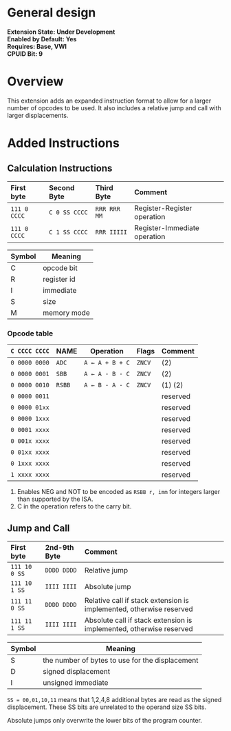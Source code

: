 # General design

**Extension State: Under Development**  
**Enabled by Default: Yes**  
**Requires: Base, VWI**  
**CPUID Bit: 9**

# Overview

This extension adds an expanded instruction format to allow for a larger number of opcodes to be used. It also includes a relative jump and call with larger displacements.

# Added Instructions

## Calculation Instructions

| First byte    | Second Byte   | Third Byte   | Comment                      |
|:--------------|:--------------|:-------------|:-----------------------------|
| `111 0 CCCC`  | `C 0 SS CCCC` | `RRR RRR MM` | Register-Register operation  |
| `111 0 CCCC`  | `C 1 SS CCCC` | `RRR IIIII`  | Register-Immediate operation |

| Symbol | Meaning                                    |
|--------|--------------------------------------------|
| C      | opcode bit                                 |
| R      | register id                                |
| I      | immediate                                  |
| S      | size                                       |
| M      | memory mode                                |

### Opcode table

| `C CCCC CCCC` | NAME            | Operation                          | Flags  | Comment     |
|---------------|-----------------|------------------------------------|--------|-------------|
| `0 0000 0000` | `ADC`           | `A ← A + B + C`                    | `ZNCV` | (2)         |
| `0 0000 0001` | `SBB`           | `A ← A - B - C`                    | `ZNCV` | (2)         |
| `0 0000 0010` | `RSBB`          | `A ← B - A - C`                    | `ZNCV` | (1) (2)     |
| `0 0000 0011` |                 |                                    |        | reserved    |
| `0 0000 01xx` |                 |                                    |        | reserved    |
| `0 0000 1xxx` |                 |                                    |        | reserved    |
| `0 0001 xxxx` |                 |                                    |        | reserved    |
| `0 001x xxxx` |                 |                                    |        | reserved    |
| `0 01xx xxxx` |                 |                                    |        | reserved    |
| `0 1xxx xxxx` |                 |                                    |        | reserved    |
| `1 xxxx xxxx` |                 |                                    |        | reserved    |


1) Enables NEG and NOT to be encoded as `RSBB r, imm` for integers larger than supported by the ISA.
2) C in the operation refers to the carry bit.

## Jump and Call

| First byte    | 2nd-9th Byte | Comment                                                             |
|:--------------|:-------------|:--------------------------------------------------------------------|
| `111 10 0 SS` | `DDDD DDDD`  | Relative jump                                                       |
| `111 10 1 SS` | `IIII IIII`  | Absolute jump                                                       |
| `111 11 0 SS` | `DDDD DDDD`  | Relative call if stack extension is implemented, otherwise reserved |
| `111 11 1 SS` | `IIII IIII`  | Absolute call if stack extension is implemented, otherwise reserved |

| Symbol | Meaning                                         |
|--------|-------------------------------------------------|
| S      | the number of bytes to use for the displacement |
| D      | signed displacement                             |
| I      | unsigned immediate                              |

`SS = 00,01,10,11` means that 1,2,4,8 additional bytes are read as the signed displacement. These SS bits are unrelated to the operand size SS bits.

Absolute jumps only overwrite the lower bits of the program counter.

